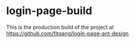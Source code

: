 # login-page-build
This is the production build of the project at https://github.com/fitgang/login-page-ant-design.
